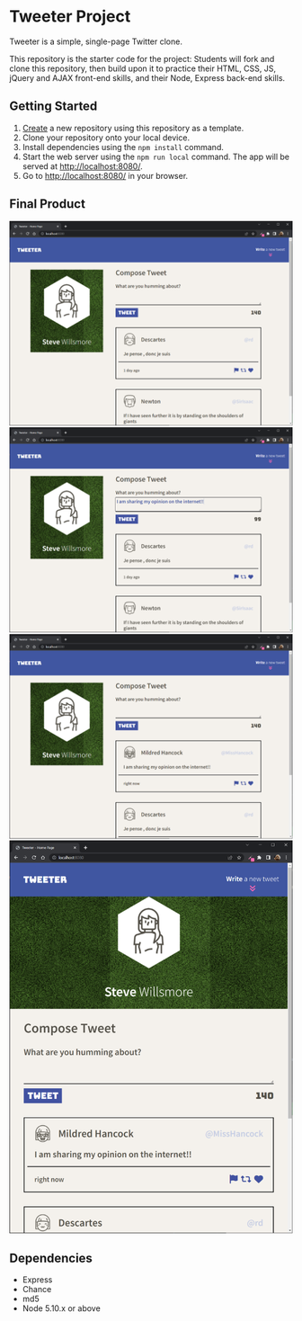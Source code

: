 # Tweeter Project

Tweeter is a simple, single-page Twitter clone.

This repository is the starter code for the project: Students will fork and clone this repository, then build upon it to practice their HTML, CSS, JS, jQuery and AJAX front-end skills, and their Node, Express back-end skills.

## Getting Started

1. [Create](https://docs.github.com/en/repositories/creating-and-managing-repositories/creating-a-repository-from-a-template) a new repository using this repository as a template.
2. Clone your repository onto your local device.
3. Install dependencies using the `npm install` command.
3. Start the web server using the `npm run local` command. The app will be served at <http://localhost:8080/>.
4. Go to <http://localhost:8080/> in your browser.

## Final Product

!["Screenshot of Home page"](https://github.com/willsmores/tweeter/blob/master/docs/tweeter-homepage.PNG?raw=true)
!["Screenshot of writing a tweet"](https://github.com/willsmores/tweeter/blob/master/docs/tweeter-tweet.PNG?raw=true)
!["Screenshot of newly posted tweet"](https://github.com/willsmores/tweeter/blob/master/docs/tweeter-loaded-new-tweet.PNG?raw=true)
!["Screenshot of mobile responsiveness"](https://github.com/willsmores/tweeter/blob/master/docs/tweeter-mobile.PNG?raw=true)

## Dependencies

- Express
- Chance
- md5
- Node 5.10.x or above